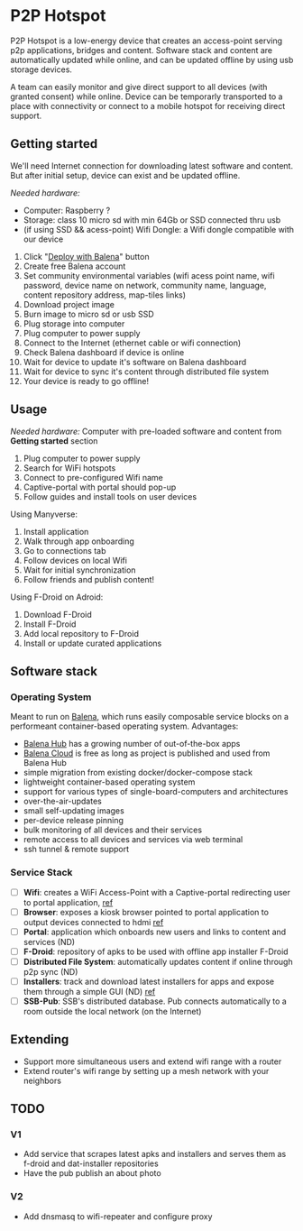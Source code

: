 # P2P Hotspot

P2P Hotspot is a low-energy device that creates an access-point serving p2p applications, bridges and content. Software stack and content are automatically updated while online, and can be updated offline by using usb storage devices.

A team can easily monitor and give direct support to all devices (with granted consent) while online. Device can be temporarly transported to a place with connectivity or connect to a mobile hotspot for receiving direct support.

## Getting started

We'll need Internet connection for downloading latest software and content. But after initial setup, device can exist and be updated offline.

*Needed hardware:*

- Computer: Raspberry ?
- Storage: class 10 micro sd with min 64Gb or SSD connected thru usb
- (if using SSD && acess-point) Wifi Dongle: a Wifi dongle compatible with our device
1. Click "[Deploy with Balena](https://www.balena.io/docs/learn/deploy/deploy-with-balena-button/)" button
2. Create free Balena account
3. Set community environmental variables (wifi acess point name, wifi password, device name on network, community name, language, content repository address, map-tiles links)
4. Download project image
5. Burn image to micro sd or usb SSD
6. Plug storage into computer
7. Plug computer to power supply
8. Connect to the Internet (ethernet cable or wifi connection)
9. Check Balena dashboard if device is online
10. Wait for device to update it's software on Balena dashboard
11. Wait for device to sync it's content through distributed file system
12. Your device is ready to go offline!

## Usage

*Needed hardware:* Computer with pre-loaded software and content from **Getting started** section
1. Plug computer to power supply
2. Search for WiFi hotspots
3. Connect to pre-configured Wifi name
4. Captive-portal with portal should pop-up
5. Follow guides and install tools on user devices

Using Manyverse:
1. Install application
2. Walk through app onboarding
3. Go to connections tab
4. Follow devices on local Wifi
5. Wait for initial synchronization
6. Follow friends and publish content!

Using F-Droid on Adroid:

1. Download F-Droid
2. Install F-Droid
3. Add local repository to F-Droid
4. Install or update curated applications



## Software stack

### Operating System

Meant to run on [Balena](https://balena.io), which runs easily composable service blocks on a performeant container-based operating system. Advantages:

- [Balena Hub](https://hub.balena.io/) has a growing number of out-of-the-box apps
- [Balena Cloud](https://balena-cloud.com/) is free as long as project is published and used from Balena Hub
- simple migration from existing docker/docker-compose stack
- lightweight container-based operating system
- support for various types of single-board-computers and architectures
- over-the-air-updates
- small self-updating images
- per-device release pinning
- bulk monitoring of all devices and their services
- remote access to all devices and services via web terminal
- ssh tunnel & remote support

### Service Stack

- [ ] **Wifi**: creates a WiFi Access-Point with a Captive-portal redirecting user to portal application, [ref](https://github.com/balena-os/wifi-connect)
- [ ] **Browser**: exposes a kiosk browser pointed to portal application to output devices connected to hdmi [ref](https://github.com/balenablocks/browser)
- [ ] **Portal**: application which onboards new users and links to content and services (ND)
- [ ] **F-Droid**: repository of apks to be used with offline app installer F-Droid
- [ ] **Distributed File System**: automatically updates content if online through p2p sync (ND)
- [ ] **Installers**: track and download latest installers for apps and expose them through a simple GUI (ND) [ref](https://www.manyver.se/download/)
- [ ] **SSB-Pub**: SSB's distributed database. Pub connects automatically to a room outside the local network (on the Internet)
## Extending

- Support more simultaneous users and extend wifi range with a router
- Extend router's wifi range by setting up a mesh network with your neighbors

## TODO
### V1
- Add service that scrapes latest apks and installers and serves them as f-droid and dat-installer repositories
- Have the pub publish an about photo
### V2
- Add dnsmasq to wifi-repeater and configure proxy